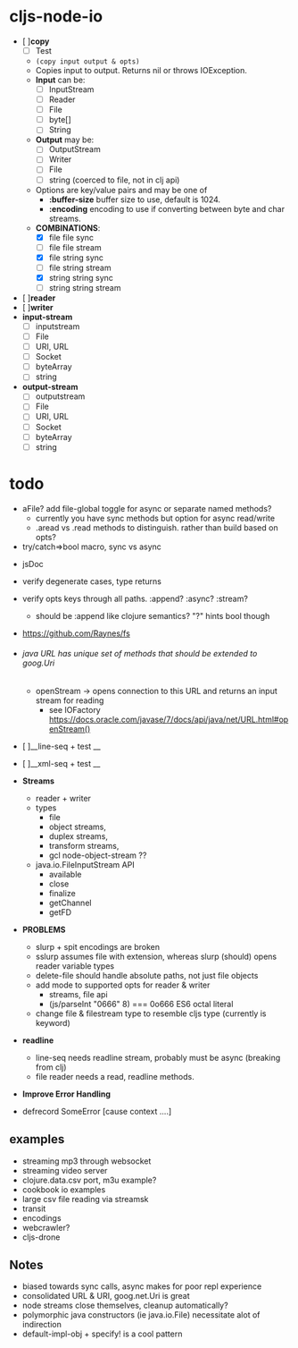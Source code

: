 
# cljs-node-io


  * [ ]__copy__
    - [ ] Test
    - ```(copy input output & opts)```
    - Copies input to output.  Returns nil or throws IOException.
    - __Input__ can be:
      - [ ] InputStream
      - [ ] Reader
      - [ ] File
      - [ ] byte[]
      - [ ] String
    - __Output__ may be:
      - [ ] OutputStream
      - [ ] Writer
      - [ ] File
      * [ ] string (coerced to file, not in clj api)
    - Options are key/value pairs and may be one of
      - __:buffer-size__  buffer size to use, default is 1024.
      - __:encoding__     encoding to use if converting between byte and char streams.      
    * __COMBINATIONS__:
      * [x] file file sync
      * [ ] file file stream
      * [x] file string sync
      * [ ] file string stream      
      * [x] string string sync
      * [ ] string string stream                        

  * [ ]__reader__
  * [ ]__writer__
  * __input-stream__
    * [ ] inputstream
    * [ ] File
    * [ ] URI, URL
    * [ ] Socket
    * [ ] byteArray
    * [ ] string
  * __output-stream__
    * [ ] outputstream
    * [ ] File
    * [ ] URI, URL
    * [ ] Socket
    * [ ] byteArray
    * [ ] string

# todo
  + aFile? add file-global toggle for async or separate named methods?
    - currently you have sync methods but option for async read/write
    - .aread vs .read methods to distinguish. rather than build based on opts?
  + try/catch=>bool macro, sync vs async
  * jsDoc
  * verify degenerate cases, type returns
  * verify opts keys through all paths. :append? :async? :stream?
    - should be :append like clojure semantics? "?" hints bool though
  * https://github.com/Raynes/fs
  * ###### java URL has unique set of methods that should be extended to goog.Uri
    * openStream -> opens connection to this URL and returns an input stream for reading
      - see IOFactory
      https://docs.oracle.com/javase/7/docs/api/java/net/URL.html#openStream()
  * [ ]__line-seq  + test __
  * [ ]__xml-seq  + test __

  * __Streams__
    - reader + writer
    - types
        - file
        - object streams,
        - duplex streams,
        - transform streams,
        - gcl node-object-stream ??
    - java.io.FileInputStream API
      - available
      - close
      - finalize
      - getChannel
      - getFD


  * __PROBLEMS__
    * slurp + spit encodings are broken
    * sslurp assumes file with extension, whereas slurp (should) opens reader variable types
    * delete-file should handle absolute paths, not just file objects
    * add mode to supported opts for reader & writer
      - streams, file api
      - (js/parseInt "0666" 8)   ===   0o666 ES6 octal literal
    * change file & filestream type to resemble cljs type (currently is keyword)    


  * __readline__
    - line-seq needs readline stream, probably must be async (breaking from clj)
    - file reader needs a read, readline methods.


  * __Improve Error Handling__
   - defrecord SomeError [cause context ....]



## examples
* streaming mp3 through websocket
* streaming video server
* clojure.data.csv port, m3u example?
* cookbook io examples
* large csv file reading via streamsk
* transit
* encodings
* webcrawler?
* cljs-drone

## Notes
  * biased towards sync calls, async makes for poor repl experience
  * consolidated URL & URI, goog.net.Uri is great
  * node streams close themselves, cleanup automatically?
  * polymorphic java constructors (ie java.io.File)
    necessitate alot of indirection
  * default-impl-obj + specify! is a cool pattern
